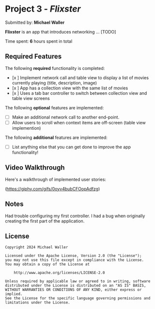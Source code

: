 # Project 3 - *Flixster*

Submitted by: **Michael Waller**

**Flixster** is an app that introduces networking ... [TODO] 

Time spent: **6** hours spent in total

## Required Features

The following **required** functionality is completed:

- [x ] Implement network call and table view to display a list of movies currently playing (title, description, image)
- [x ] App has a collection view with the same list of movies
- [x ] Uses a tab bar controller to switch between collection view and table view screens
 
The following **optional** features are implemented:

- [ ] Make an additional network call to another end-point.	
- [ ] Allow users to scroll when context items are off-screen (table view implemention)

The following **additional** features are implemented:

- [ ] List anything else that you can get done to improve the app functionality!

## Video Walkthrough

Here's a walkthrough of implemented user stories:


(https://giphy.com/gifs/0oyv4bubCFOopAdfzg)

## Notes

Had trouble configuring my first controller. I had a bug when originally creating the first part of the application.
## License

    Copyright 2024 Michael Waller

    Licensed under the Apache License, Version 2.0 (the "License");
    you may not use this file except in compliance with the License.
    You may obtain a copy of the License at

        http://www.apache.org/licenses/LICENSE-2.0

    Unless required by applicable law or agreed to in writing, software
    distributed under the License is distributed on an "AS IS" BASIS,
    WITHOUT WARRANTIES OR CONDITIONS OF ANY KIND, either express or implied.
    See the License for the specific language governing permissions and
    limitations under the License.
